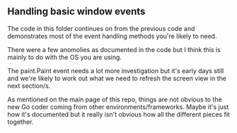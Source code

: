 ## Handling basic window events

The code in this folder continues on from the previous code and demonstrates
most of the event handling methods you're likely to need.

There were a few anomolies as documented in the code but I think this is mainly
to do with the OS you are using.

The paint.Paint event needs a lot more investigation but it's early days still
and we're likely to work out what we need to refresh the screen view in the
next section/s.

As mentioned on the main page of this repo, things are not obvious to the new Go
coder coming from other environments/frameworks. Maybe it's just how it's
documented but it really isn't obvious how all the different pieces fit together.
